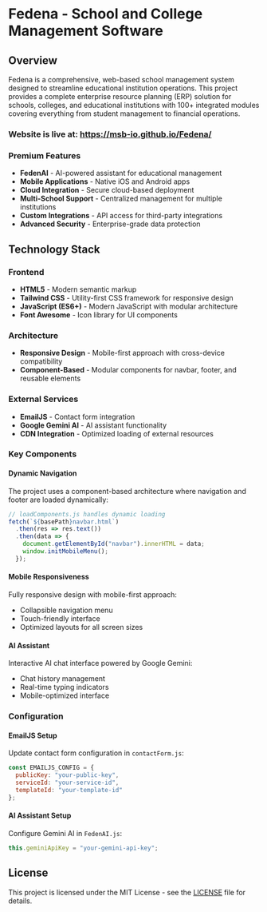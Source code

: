# Fedena - School and College Management Software

## Overview

Fedena is a comprehensive, web-based school management system designed to streamline educational institution operations. This project provides a complete enterprise resource planning (ERP) solution for schools, colleges, and educational institutions with 100+ integrated modules covering everything from student management to financial operations.

### Website is live at: https://msb-io.github.io/Fedena/

### Premium Features
- **FedenAI** - AI-powered assistant for educational management
- **Mobile Applications** - Native iOS and Android apps
- **Cloud Integration** - Secure cloud-based deployment
- **Multi-School Support** - Centralized management for multiple institutions
- **Custom Integrations** - API access for third-party integrations
- **Advanced Security** - Enterprise-grade data protection

## Technology Stack

### Frontend
- **HTML5** - Modern semantic markup
- **Tailwind CSS** - Utility-first CSS framework for responsive design
- **JavaScript (ES6+)** - Modern JavaScript with modular architecture
- **Font Awesome** - Icon library for UI components

### Architecture
- **Responsive Design** - Mobile-first approach with cross-device compatibility
- **Component-Based** - Modular components for navbar, footer, and reusable elements

### External Services
- **EmailJS** - Contact form integration
- **Google Gemini AI** - AI assistant functionality
- **CDN Integration** - Optimized loading of external resources

### Key Components

#### Dynamic Navigation
The project uses a component-based architecture where navigation and footer are loaded dynamically:

```javascript
// loadComponents.js handles dynamic loading
fetch(`${basePath}navbar.html`)
  .then(res => res.text())
  .then(data => {
    document.getElementById("navbar").innerHTML = data;
    window.initMobileMenu();
  });
```

#### Mobile Responsiveness
Fully responsive design with mobile-first approach:
- Collapsible navigation menu
- Touch-friendly interface
- Optimized layouts for all screen sizes

#### AI Assistant
Interactive AI chat interface powered by Google Gemini:
- Chat history management
- Real-time typing indicators
- Mobile-optimized interface

### Configuration

#### EmailJS Setup
Update contact form configuration in `contactForm.js`:
```javascript
const EMAILJS_CONFIG = {
  publicKey: "your-public-key",
  serviceId: "your-service-id",
  templateId: "your-template-id"
};
```

#### AI Assistant Setup
Configure Gemini AI in `FedenAI.js`:
```javascript
this.geminiApiKey = "your-gemini-api-key";
```

## License

This project is licensed under the MIT License - see the [LICENSE](LICENSE) file for details.
